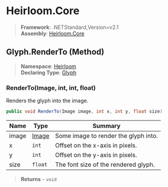 # Heirloom.Core

> **Framework**: .NETStandard,Version=v2.1  
> **Assembly**: [Heirloom.Core][0]

## Glyph.RenderTo (Method)

> **Namespace**: [Heirloom][0]  
> **Declaring Type**: [Glyph][1]

### RenderTo(Image, int, int, float)

Renders the glyph into the image.

```cs
public void RenderTo(Image image, int x, int y, float size)
```

| Name  | Type       | Summary                              |
|-------|------------|--------------------------------------|
| image | [Image][2] | Some image to render the glyph into. |
| x     | `int`      | Offset on the x-axis in pixels.      |
| y     | `int`      | Offset on the y-axis in pixels.      |
| size  | `float`    | The font size of the rendered glyph. |

> **Returns** - `void`

[0]: ../../../Heirloom.Core.md
[1]: ../Glyph.md
[2]: ../Image.md
